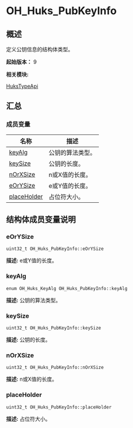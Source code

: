 # OH_Huks_PubKeyInfo


## 概述

定义公钥信息的结构体类型。

 **起始版本：**
9

**相关模块:**

[HuksTypeApi](_huks_type_api.md)


## 汇总


### 成员变量

  | 名称 | 描述 | 
| -------- | -------- |
| [keyAlg](#keyalg) | 公钥的算法类型。  | 
| [keySize](#keysize) | 公钥的长度。  | 
| [nOrXSize](#norxsize) | n或X值的长度。  | 
| [eOrYSize](#eorysize) | e或Y值的长度。  | 
| [placeHolder](#placeholder) | 占位符大小。  | 


## 结构体成员变量说明


### eOrYSize

  
```
uint32_t OH_Huks_PubKeyInfo::eOrYSize
```
**描述:**
e或Y值的长度。


### keyAlg

  
```
enum OH_Huks_KeyAlg OH_Huks_PubKeyInfo::keyAlg
```
**描述:**
公钥的算法类型。


### keySize

  
```
uint32_t OH_Huks_PubKeyInfo::keySize
```
**描述:**
公钥的长度。


### nOrXSize

  
```
uint32_t OH_Huks_PubKeyInfo::nOrXSize
```
**描述:**
n或X值的长度。


### placeHolder

  
```
uint32_t OH_Huks_PubKeyInfo::placeHolder
```
**描述:**
占位符大小。
